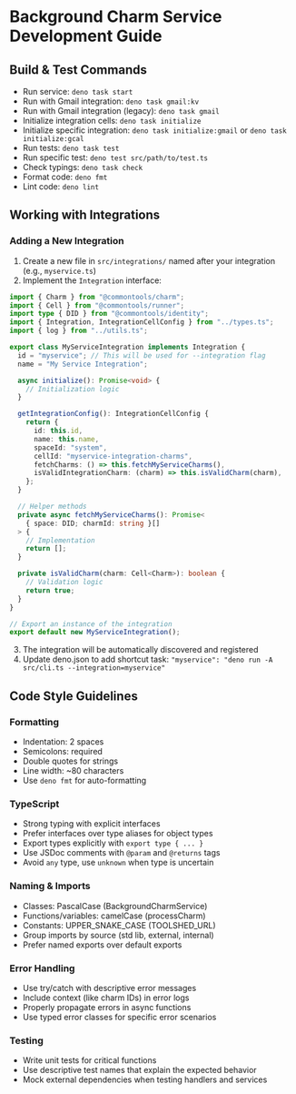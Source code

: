 # Background Charm Service Development Guide

## Build & Test Commands

- Run service: `deno task start`
- Run with Gmail integration: `deno task gmail:kv`
- Run with Gmail integration (legacy): `deno task gmail`
- Initialize integration cells: `deno task initialize`
- Initialize specific integration: `deno task initialize:gmail` or `deno task initialize:gcal`
- Run tests: `deno task test`
- Run specific test: `deno test src/path/to/test.ts`
- Check typings: `deno task check`
- Format code: `deno fmt`
- Lint code: `deno lint`

## Working with Integrations

### Adding a New Integration

1. Create a new file in `src/integrations/` named after your integration (e.g., `myservice.ts`)
2. Implement the `Integration` interface:

```typescript
import { Charm } from "@commontools/charm";
import { Cell } from "@commontools/runner";
import type { DID } from "@commontools/identity";
import { Integration, IntegrationCellConfig } from "../types.ts";
import { log } from "../utils.ts";

export class MyServiceIntegration implements Integration {
  id = "myservice"; // This will be used for --integration flag
  name = "My Service Integration";

  async initialize(): Promise<void> {
    // Initialization logic
  }

  getIntegrationConfig(): IntegrationCellConfig {
    return {
      id: this.id,
      name: this.name,
      spaceId: "system",
      cellId: "myservice-integration-charms",
      fetchCharms: () => this.fetchMyServiceCharms(),
      isValidIntegrationCharm: (charm) => this.isValidCharm(charm),
    };
  }

  // Helper methods
  private async fetchMyServiceCharms(): Promise<
    { space: DID; charmId: string }[]
  > {
    // Implementation
    return [];
  }

  private isValidCharm(charm: Cell<Charm>): boolean {
    // Validation logic
    return true;
  }
}

// Export an instance of the integration
export default new MyServiceIntegration();
```

3. The integration will be automatically discovered and registered
4. Update deno.json to add shortcut task: `"myservice": "deno run -A src/cli.ts --integration=myservice"`

## Code Style Guidelines

### Formatting

- Indentation: 2 spaces
- Semicolons: required
- Double quotes for strings
- Line width: ~80 characters
- Use `deno fmt` for auto-formatting

### TypeScript

- Strong typing with explicit interfaces
- Prefer interfaces over type aliases for object types
- Export types explicitly with `export type { ... }`
- Use JSDoc comments with `@param` and `@returns` tags
- Avoid `any` type, use `unknown` when type is uncertain

### Naming & Imports

- Classes: PascalCase (BackgroundCharmService)
- Functions/variables: camelCase (processCharm)
- Constants: UPPER_SNAKE_CASE (TOOLSHED_URL)
- Group imports by source (std lib, external, internal)
- Prefer named exports over default exports

### Error Handling

- Use try/catch with descriptive error messages
- Include context (like charm IDs) in error logs
- Properly propagate errors in async functions
- Use typed error classes for specific error scenarios

### Testing

- Write unit tests for critical functions
- Use descriptive test names that explain the expected behavior
- Mock external dependencies when testing handlers and services

